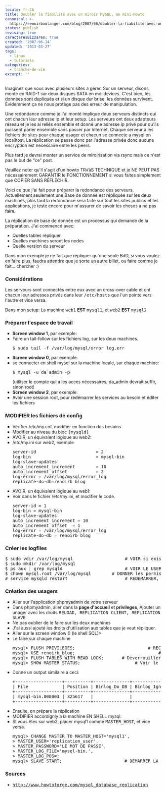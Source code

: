 ```yaml
---
locale: fr-CA
title: Doubler la fiabilité avec un miroir MySQL, un mini-Howto
canonical: >-
  https://renoirboulanger.com/blog/2007/06/doubler-la-fiabilite-avec-un-miroir-mysql-un-mini-howto/
status: publish
revising: true
caracteresBizzares: true
created: '2007-06-14'
updated: '2013-03-27'
tags:
  - linux
  - tutoriels
categories:
  - tranche-de-vie
excerpt: ''
---
```


Imaginez que vous avec plusieurs sites a gérer. Sur un serveur, disons, monté en RAID-1 sur deux disques SATA en md-devices. C'est bien, les données sont dupliqués et si un disque dur brise, les données survivent. Évidemment ça ne nous protège pas des erreur de manipulation.

Une redondance comme je l'ai monté implique deux serveurs distincts qui ont chacun leur adresse ip et leur setup. Les serveurs ont deux adapteurs réseau et je les ai reliés ensemble et donné une adresse ip privé pour qu'ils puissent parler ensemble sans passer par Internet. Chaque serveur à les fichiers de sites pour chaque usager et chacun se connecte a mysql en localhost. La réplication se passe donc par l'adresse privée donc aucune encryption est nécessaire entre les peers.

Plus tard je devrai monter un service de miroirisation via rsync mais ce n'est pas le but de "ce" post.

Veuillez noter qu'il s'agit d'un howto TR√àS TECHNIQUE et je NE PEUT PAS nécessairement GARANTIR le FONCTIONNEMENT si vous faites simplement que COPIER SANS RÉFLÉCHIR.
<!--more-->

Voici ce que j'ai fait pour préparer la redondance des serveurs. Actuellement seulement une Base de donnée est répliquée sur les deux machines, plus tard la redondance sera faite sur tout les sites publics et les applications, je teste encore pour m'assurer de savoir les choses a ne pas faire.

La réplication de base de donnée est un processus qui demande de la préparation. J'ai commencé avec:
<ul>
	<li>Quelles tables répliquer</li>
	<li>Quelles machines seront les nodes</li>
	<li>Quelle version du serveur</li>
</ul>
Dans mon exemple je ne fait que répliquer qu'une seule BdD, si vous voulez en faire plus, faudra attendre que je sorte un autre billet, ou faire comme je fait... chercher :)
<h3>Considérations</h3>
Les serveurs sont connectés entre eux avec un cross-over cable et ont chacun leur adresses privés dans leur <tt>/etc/hosts</tt> que l'un pointe vers l'autre et vice versa.

Dans mon setup:
La machine <tt>web1</tt> <strong>EST</strong> <tt>mysql1</tt>, et <tt>web2</tt> <strong>EST</strong> <tt>mysql2</tt>
<h3>Préparer l'espace de travail</h3>
<ul class="alternate" type="square">
	<li><strong>Screen window 1</strong>, par exemple:</li>
	<li>Faire un tail-follow sur les fichiers log, sur les deux machines.<pre lang="bash">
$ sudo tail -f /var/log/mysql/error_log.err</pre></li>
	<li><strong>Screen window 0</strong>, par exemple:</li>
	<li>se connecter en shell mysql sur la machine locale, sur chaque machine:
<pre lang="bash">$ mysql -u da_admin -p</pre>
(utiliser le compte qui a les acces nécessaires, da_admin devrait suffir, sinon root)</li>
	<li><strong>Screen window 2</strong>, par exemple:</li>
	<li>Avoir une session root, pour redémarrer les services au besoin et éditer les fichiers</li>
</ul>
<h3>MODIFIER les fichiers de config</h3>
<ul class="alternate" type="square">
	<li>Vérifier /etc/my.cnf, modifier en fonction des besoins</li>
	<li>Modifier au niveau du bloc <tt>[mysqld]</tt></li>
	<li>AVOIR, un équivalent logique au web2:</li>
	<li>/etc/my.ini sur web2, exemple
<pre lang="bash">server-id                       = 2
log-bin                         = mysql-bin
log-slave-updates
auto_increment_increment        = 10
auto_increment_offset           = 2
log-error = /var/log/mysql/error_log
replicate-do-db=renoirb_blog</pre>
</li>
	<li>AVOIR, un équivalent logique au web1:</li>
	<li>Voir dans le fichier /etc/my.ini, et modifier le code.
<pre lang="bash">server-id = 1
log-bin = mysql-bin
log-slave-updates
auto_increment_increment = 10
auto_increment_offset  = 1
log-error = /var/log/mysql/error_log
replicate-do-db = renoirb_blog</pre>
</li>
</ul>
<h3>Créer les logfiles</h3>
<pre lang="bash">$ sudo vdir /var/log/mysql                    # VOIR si existant, sinon;
$ sudo mkdir /var/log/mysql
$ ps aux | grep mysqld                        # VOIR LE USER QUI ROULE MYSQLD
$ chown mysql.root /var/log/mysql        # DONNER les permissions au dossier
# service mysqld restart                      # REDEMARRER, en root, mysqld</pre>
<h3>Création des usagers</h3>
<ul class="alternate" type="square">
	<li>Aller sur l'application phpmyadmin de votre serveur</li>
	<li>Dans phpmyadmin, aller dans la <strong>page d'accueil</strong> et <strong>privileges</strong>, Ajouter un unager avec les droits <tt>RELOAD, REPLICATION CLIENT, REPLICATION SLAVE</tt></li>
	<li>Ne pas oublier de le faire sur les deux machines</li>
	<li>J'ai aussi ajouté les droits d'utilisation aux tables que je veut répliquer.</li>
	<li>Aller sur le screen window 0 (le shell SQL)&gt;</li>
	<li>Le faire sur chaque machine
<pre lang="bash">
mysql> FLUSH PRIVILEGES;                            # RECHARGER les privileges
mysql> USE renoirb_blog;                                # ALLER dans table desiree de replication
mysql> FLUSH TABLES WITH READ LOCK;       # Deverrouiller les tables, au cas
mysql> SHOW MASTER STATUS;                     # Voir le log</pre>
</li>
	<li>Donne un output similaire a ceci:
<pre lang="bash">
+------------------+----------+--------------+------------------+
| File             | Position | Binlog_Do_DB | Binlog_Ignore_DB |
+------------------+----------+--------------+------------------+
| mysql-bin.000003 | 325617   |              |                  |
+------------------+----------+--------------+------------------+
</pre>
</li>
	<li>Ensuite, on prépare la réplication</li>
	<li>MODIFIER accordignly a la machine EN SHELL mysql:</li>
	<li>SI vous êtes sur web2, placer mysql1 comme <tt>MASTER_HOST</tt>, et vice versa.
<pre lang="bash">
mysql> CHANGE MASTER TO MASTER_HOST='mysql1',
> MASTER_USER='replication_user',
> MASTER_PASSWORD='LE MOT DE PASSE',
> MASTER_LOG_FILE='mysql-bin.<logfile_ext>',
> MASTER_LOG_POS=<position>;
mysql> SLAVE START;                        # DEMARRER LA REPLICATION sur chaque machine</position></logfile_ext></pre>
</li>
</ul>
<h3>Sources</h3>
<ul>
	<li><span class="nobr"><tt><a href="http://www.howtoforge.com/mysql_database_replication" rel="nofollow">http://www.howtoforge.com/mysql_database_replication</a></tt></span></li>
</ul>
